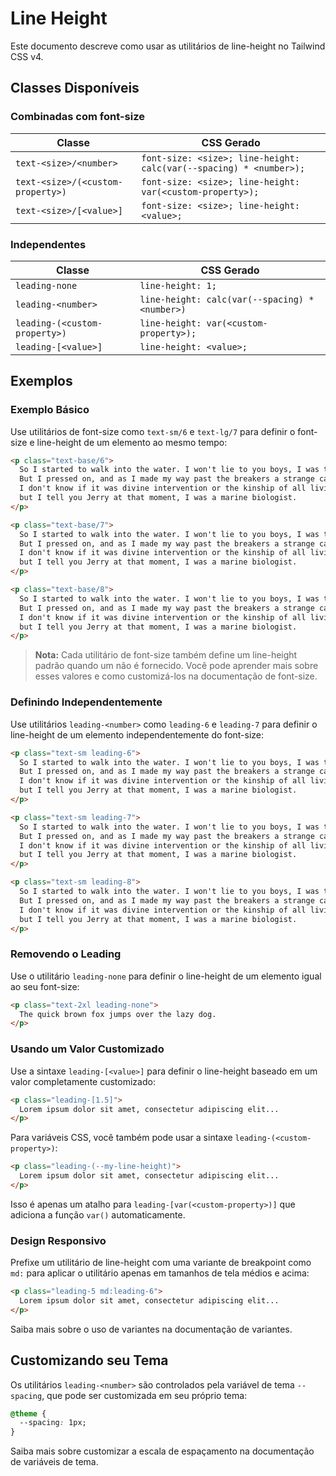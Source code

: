 # Line Height

Este documento descreve como usar as utilitários de line-height no Tailwind CSS v4.

## Classes Disponíveis

### Combinadas com font-size

| Classe | CSS Gerado |
|--------|------------|
| `text-<size>/<number>` | `font-size: <size>; line-height: calc(var(--spacing) * <number>);` |
| `text-<size>/(<custom-property>)` | `font-size: <size>; line-height: var(<custom-property>);` |
| `text-<size>/[<value>]` | `font-size: <size>; line-height: <value>;` |

### Independentes

| Classe | CSS Gerado |
|--------|------------|
| `leading-none` | `line-height: 1;` |
| `leading-<number>` | `line-height: calc(var(--spacing) * <number>)` |
| `leading-(<custom-property>)` | `line-height: var(<custom-property>);` |
| `leading-[<value>]` | `line-height: <value>;` |

## Exemplos

### Exemplo Básico

Use utilitários de font-size como `text-sm/6` e `text-lg/7` para definir o font-size e line-height de um elemento ao mesmo tempo:

```html
<p class="text-base/6">
  So I started to walk into the water. I won't lie to you boys, I was terrified. 
  But I pressed on, and as I made my way past the breakers a strange calm came over me. 
  I don't know if it was divine intervention or the kinship of all living things 
  but I tell you Jerry at that moment, I was a marine biologist.
</p>

<p class="text-base/7">
  So I started to walk into the water. I won't lie to you boys, I was terrified. 
  But I pressed on, and as I made my way past the breakers a strange calm came over me. 
  I don't know if it was divine intervention or the kinship of all living things 
  but I tell you Jerry at that moment, I was a marine biologist.
</p>

<p class="text-base/8">
  So I started to walk into the water. I won't lie to you boys, I was terrified. 
  But I pressed on, and as I made my way past the breakers a strange calm came over me. 
  I don't know if it was divine intervention or the kinship of all living things 
  but I tell you Jerry at that moment, I was a marine biologist.
</p>
```

> **Nota:** Cada utilitário de font-size também define um line-height padrão quando um não é fornecido. Você pode aprender mais sobre esses valores e como customizá-los na documentação de font-size.

### Definindo Independentemente

Use utilitários `leading-<number>` como `leading-6` e `leading-7` para definir o line-height de um elemento independentemente do font-size:

```html
<p class="text-sm leading-6">
  So I started to walk into the water. I won't lie to you boys, I was terrified. 
  But I pressed on, and as I made my way past the breakers a strange calm came over me. 
  I don't know if it was divine intervention or the kinship of all living things 
  but I tell you Jerry at that moment, I was a marine biologist.
</p>

<p class="text-sm leading-7">
  So I started to walk into the water. I won't lie to you boys, I was terrified. 
  But I pressed on, and as I made my way past the breakers a strange calm came over me. 
  I don't know if it was divine intervention or the kinship of all living things 
  but I tell you Jerry at that moment, I was a marine biologist.
</p>

<p class="text-sm leading-8">
  So I started to walk into the water. I won't lie to you boys, I was terrified. 
  But I pressed on, and as I made my way past the breakers a strange calm came over me. 
  I don't know if it was divine intervention or the kinship of all living things 
  but I tell you Jerry at that moment, I was a marine biologist.
</p>
```

### Removendo o Leading

Use o utilitário `leading-none` para definir o line-height de um elemento igual ao seu font-size:

```html
<p class="text-2xl leading-none">
  The quick brown fox jumps over the lazy dog.
</p>
```

### Usando um Valor Customizado

Use a sintaxe `leading-[<value>]` para definir o line-height baseado em um valor completamente customizado:

```html
<p class="leading-[1.5]">
  Lorem ipsum dolor sit amet, consectetur adipiscing elit...
</p>
```

Para variáveis CSS, você também pode usar a sintaxe `leading-(<custom-property>)`:

```html
<p class="leading-(--my-line-height)">
  Lorem ipsum dolor sit amet, consectetur adipiscing elit...
</p>
```

Isso é apenas um atalho para `leading-[var(<custom-property>)]` que adiciona a função `var()` automaticamente.

### Design Responsivo

Prefixe um utilitário de line-height com uma variante de breakpoint como `md:` para aplicar o utilitário apenas em tamanhos de tela médios e acima:

```html
<p class="leading-5 md:leading-6">
  Lorem ipsum dolor sit amet, consectetur adipiscing elit...
</p>
```

Saiba mais sobre o uso de variantes na documentação de variantes.

## Customizando seu Tema

Os utilitários `leading-<number>` são controlados pela variável de tema `--spacing`, que pode ser customizada em seu próprio tema:

```css
@theme {
  --spacing: 1px;
}
```

Saiba mais sobre customizar a escala de espaçamento na documentação de variáveis de tema.


